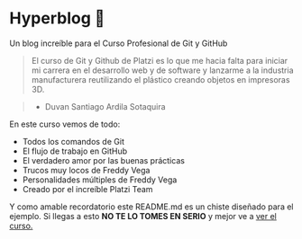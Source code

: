 # Hyperblog 💚
Un blog increíble para el Curso Profesional de Git y GitHub

> El curso de Git y Github de Platzi es lo que me hacia falta para iniciar mi carrera en el desarrollo web y de software y lanzarme a la industria manufacturera reutilizando el plástico creando objetos en impresoras 3D.

>-  Duvan Santiago Ardila Sotaquira

En este curso vemos de todo:
-  Todos los comandos de Git
- El flujo de trabajo en GitHub
- El verdadero amor por las buenas prácticas
- Trucos muy locos de Freddy Vega
- Personalidades múltiples de Freddy Vega
- Creado por el increíble Platzi Team

Y como amable recordatorio este README.md es un chiste diseñado para el ejemplo. Si llegas a esto **NO TE LO TOMES EN SERIO** y mejor ve a [ver el curso.](https://platzi.com/clases/git-github/ "ver el curso.")
